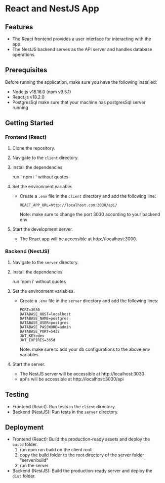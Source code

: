 # React and NestJS App

## Features

- The React frontend provides a user interface for interacting with the app.
- The NestJS backend serves as the API server and handles database operations.

## Prerequisites

Before running the application, make sure you have the following installed:

- Node.js v18.16.0 (npm v9.5.1)
- React.js v18.2.0
- PostgresSql 
     make sure that your machine has postgresSql server running

## Getting Started

### Frontend (React)

1. Clone the repository.

2. Navigate to the `client` directory.

3. Install the dependencies.
    
    run ' npm i ' without quotes

4. Set the environment variable:
   
   - Create a `.env` file in the `client` directory and add the following line:
     ```
     REACT_APP_URL=http://localhost.com:3030/api/
     ```
     Note: make sure to change the port 3030 according to your backend env

5. Start the development server.

   - The React app will be accessible at http://localhost:3000.

### Backend (NestJS)

1. Navigate to the `server` directory.

2. Install the dependencies.
  
    run 'npm i' without quotes

3. Set the environment variables.
   
   - Create a `.env` file in the `server` directory and add the following lines:
     ```
     PORT=3030
     DATABASE_HOST=localhost
     DATABASE_NAME=postgres
     DATABASE_USER=postgres
     DATABASE_PASSWORD=admin
     DATABASE_PORT=5432
     JWT_KEY=dev
     JWT_EXPIRES=365d
     ```
     Note: make sure to add your db configurations to the above env variables

4. Start the server.

   - The NestJS server will be accessible at http://localhost:3030
   - api's will be accessible at http://localhost:3030/api

## Testing

- Frontend (React): Run tests in the `client` directory.
- Backend (NestJS): Run tests in the `server` directory.

## Deployment

- Frontend (React): Build the production-ready assets and deploy the `build` folder.
    1. run npm run build on the client root
    2. copy the build folder to the root directory of the server folder "server/build"
    3. run the server
- Backend (NestJS): Build the production-ready server and deploy the `dist` folder.

